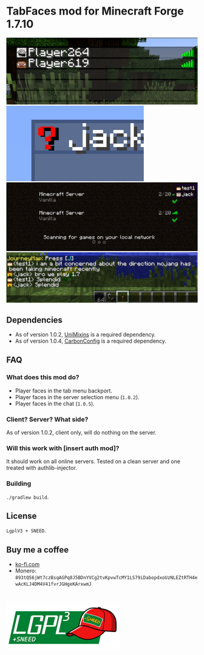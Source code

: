 # TabFaces mod for Minecraft Forge 1.7.10

![screeenshot1](images/screenshot1.png) ![screeenshot2](images/screenshot2.png)
![screeenshot3](images/screenshot3.png)
![screeenshot4](images/screenshot4.png)

## Dependencies

* As of version 1.0.2, [UniMixins](https://modrinth.com/mod/unimixins) is a required dependency.
* As of version 1.0.4, [CarbonConfig](https://modrinth.com/mod/carbon-config) is a required dependency.

## FAQ
### What does this mod do?

* Player faces in the tab menu backport.
* Player faces in the server selection menu (`1.0.2`).
* Player faces in the chat (`1.0.5`).

### Client? Server? What side?

As of version 1.0.2, client only, will do nothing on the server.

### Will this work with [insert auth mod]?

It should work on all online servers. Tested on a clean server and one treated with authlib-injector.

### Building

`./gradlew build`.

## License

`LgplV3 + SNEED`.

## Buy me a coffee

* [ko-fi.com](ko-fi.com/jackisasubtlejoke)
* Monero: `893tQ56jWt7czBsqAGPq8J5BDnYVCg2tvKpvwTcMY1LS79iDabopdxoUzNLEZtRTH4ewAcKLJ4DM4V41fvrJGHgeKArxwmJ`

<br>

![license](images/lgplsneed_small.png)
